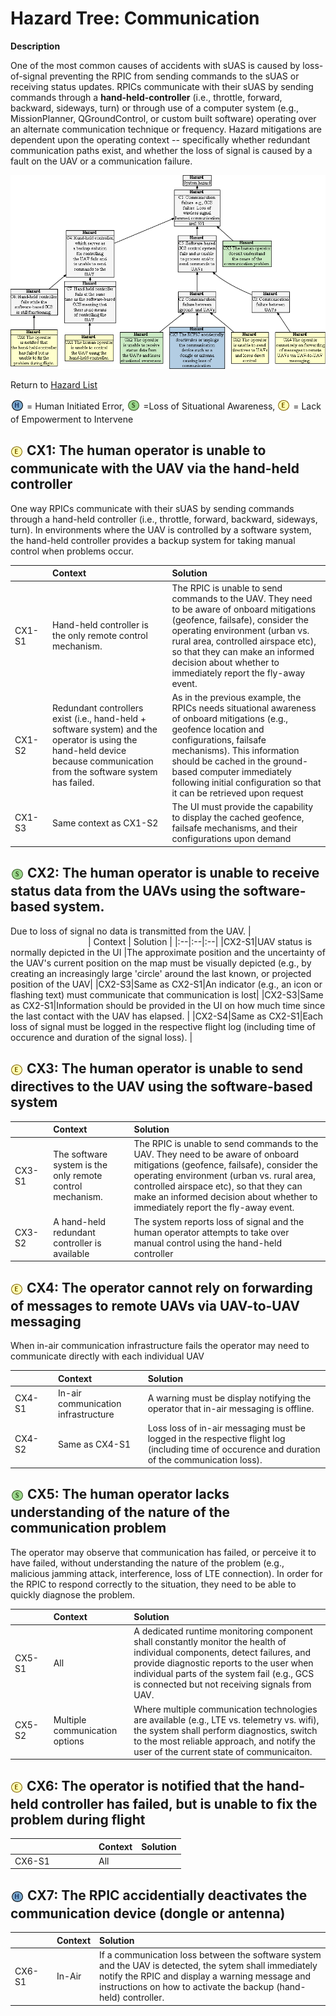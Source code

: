 # Hazard Tree: Communication

**Description** 

One of the most common causes of accidents with sUAS is caused by loss-of-signal preventing the RPIC from sending commands to the sUAS or receiving status updates. RPICs communicate with their sUAS by sending commands through a __hand-held-controller__ (i.e., throttle, forward, backward, sideways, turn) or through use of a computer system (e.g., MissionPlanner, QGroundControl, or custom built software) operating over an alternate communication technique or frequency.  Hazard mitigations are dependent upon the operating context -- specifically whether redundant communication paths exist, and whether the loss of signal is caused by a fault on the UAV or a communication failure. 

[![](figures/communication.png)](#)

Return to [Hazard List](../README.md)<br>

<sub>![](icons/h-icon.PNG)</sub> = Human Initiated Error, <sub>![](icons/s-icon.PNG)</sub> =Loss of Situational Awareness, <sub>![](icons/e-icon.PNG)</sub> = Lack of Empowerment to Intervene

##  <sub>![](icons/e-icon.PNG)</sub> <a name="CX1"> CX1: The human operator is unable to communicate with the UAV via the hand-held controller</a> 

One way RPICs communicate with their sUAS by sending commands through a hand-held controller (i.e., throttle, forward, backward, sideways, turn). In environments where the UAV is controlled by a software system, the hand-held controller provides a backup system for taking manual control when problems occur.

| <img width=150/> | Context | Solution |
|:--|:--|:--|
|CX1-S1|Hand-held controller is the only remote control mechanism.|The RPIC is unable to send commands to the UAV. They need to be aware of onboard mitigations (geofence, failsafe), consider the operating environment (urban vs. rural area, controlled airspace etc), so that they can make an informed decision about whether to immediately report the fly-away event. 
|CX1-S2|Redundant controllers exist (i.e., hand-held + software system) and the operator is using the hand-held device because communication from the software system has failed. |As in the previous example, the RPICs needs situational awareness of onboard mitigations (e.g., geofence location and configurations, failsafe mechanisms). This information should be cached in the ground-based computer immediately following initial configuration so that it can be retrieved upon request|
|CX1-S3|Same context as CX1-S2|The UI must provide the capability to display the cached geofence, failsafe mechanisms, and their configurations upon demand|

## <sub>![](icons/s-icon.PNG)</sub> <a name="CX2">CX2: The human operator is unable to receive status data from the UAVs using the software-based system.</a>

Due to loss of signal no data is transmitted from the UAV.
| <img width=120/> | Context | Solution |
|:--|:--|:--|
|CX2-S1|UAV status is normally depicted in the UI |The approximate position and the uncertainty of the UAV's current position on the map must be visually depicted (e.g., by creating an increasingly large 'circle' around the last known, or projected position of the UAV|
|CX2-S3|Same as CX2-S1|An indicator (e.g., an icon or flashing text) must communicate that communication is lost|
|CX2-S3|Same as CX2-S1|Information should be provided in the UI on how much time since the last contact with the UAV has elapsed. |
|CX2-S4|Same as CX2-S1|Each loss of signal must be logged in the respective flight log (including time of occurence and duration of the signal loss). |

## <sub>![](icons/e-icon.PNG)</sub> <a name="CX3">CX3: The human operator is unable to send directives to the UAV using the software-based system</a> 

| <img width=120/> | Context | Solution |
|:--|:--|:--|
|CX3-S1|The software system is the only remote control mechanism.|The RPIC is unable to send commands to the UAV. They need to be aware of onboard mitigations (geofence, failsafe), consider the operating environment (urban vs. rural area, controlled airspace etc), so that they can make an informed decision about whether to immediately report the fly-away event. 
|CX3-S2|A hand-held redundant controller is available |The system reports loss of signal and the human operator attempts to take over manual control using the hand-held controller|

##  <sub>![](icons/e-icon.PNG)</sub> <a name="CX4">CX4: The operator cannot rely on forwarding of messages to remote UAVs via UAV-to-UAV messaging</a>

When in-air communication infrastructure fails the operator may need to communicate directly with each individual UAV

| <img width=120/> | Context | Solution |
|:--|:--|:--|
|CX4-S1|In-air communication infrastructure| A warning must be display notifying the operator that in-air messaging is offline.
|CX4-S2|Same as CX4-S1|Loss loss of in-air messaging must be logged in the respective flight log (including time of occurence and duration of the communication loss).

## <sub>![](icons/s-icon.PNG)</sub> <a name="CX5">CX5: The human operator lacks understanding of the nature of the communication problem</a> 

The operator may observe that communication has failed, or perceive it to have failed, without understanding the nature of the problem (e.g., malicious jamming attack, interference, loss of LTE connection). In order for the RPIC to respond correctly to the situation, they need to be able to quickly diagnose the problem.

| <img width=120/> | Context | Solution |
|:--|:--|:--|
|CX5-S1|All|A dedicated runtime monitoring component shall constantly monitor the health of individual components, detect failures, and provide diagnostic reports to the user when individual parts of the system fail (e.g., GCS is connected but not receiving signals from UAV.|
|CX5-S2|Multiple communication options | Where multiple communication technologies are available (e.g., LTE vs. telemetry vs. wifi), the system shall perform diagnostics, switch to the most reliable approach, and notify the user of the current state of communicaiton.|


## <sub>![](icons/e-icon.PNG)</sub> <a name="CX6">CX6: The operator is notified that the hand-held controller has failed, but is unable to fix the problem during flight</a> 


| <img width=120/> | Context | Solution |
|:--|:--|:--|
|CX6-S1|All||


## <sub>![](icons/h-icon.PNG)</sub> <a name="CX6">CX7: The RPIC accidentially deactivates the communication device (dongle or antenna)</a> 


| <img width=120/> | Context | Solution |
|:--|:--|:--|
|CX6-S1|In-Air|If a communication loss between the software system and the UAV is detected, the sytem shall immediately notify the RPIC and display a warning message and instructions on how to activate the backup (hand-held) controller.



